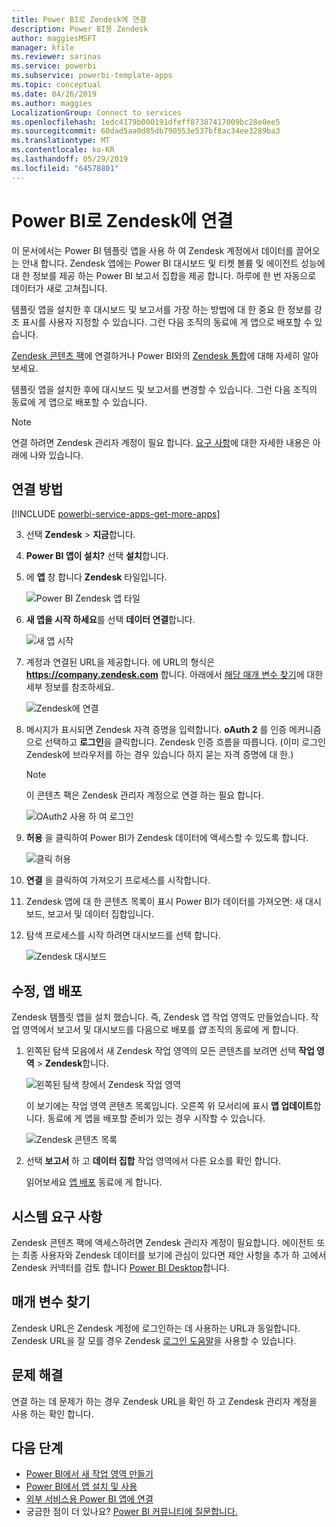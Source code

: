 ```yaml
---
title: Power BI로 Zendesk에 연결
description: Power BI용 Zendesk
author: maggiesMSFT
manager: kfile
ms.reviewer: sarinas
ms.service: powerbi
ms.subservice: powerbi-template-apps
ms.topic: conceptual
ms.date: 04/26/2019
ms.author: maggies
LocalizationGroup: Connect to services
ms.openlocfilehash: 1edc4179b000191dfeff87387417009bc28e0ee5
ms.sourcegitcommit: 60dad5aa0d85db790553e537bf8ac34ee3289ba3
ms.translationtype: MT
ms.contentlocale: ko-KR
ms.lasthandoff: 05/29/2019
ms.locfileid: "64578801"
---
```

# <a name="connect-to-zendesk-with-power-bi"></a>Power BI로 Zendesk에 연결

이 문서에서는 Power BI 템플릿 앱을 사용 하 여 Zendesk 계정에서 데이터를 끌어오는 안내 합니다. Zendesk 앱에는 Power BI 대시보드 및 티켓 볼륨 및 에이전트 성능에 대 한 정보를 제공 하는 Power BI 보고서 집합을 제공 합니다. 하루에 한 번 자동으로 데이터가 새로 고쳐집니다. 

템플릿 앱을 설치한 후 대시보드 및 보고서를 가장 하는 방법에 대 한 중요 한 정보를 강조 표시를 사용자 지정할 수 있습니다. 그런 다음 조직의 동료에 게 앱으로 배포할 수 있습니다.

[Zendesk 콘텐츠 팩](https://app.powerbi.com/getdata/services/zendesk)에 연결하거나 Power BI와의 [Zendesk 통합](https://powerbi.microsoft.com/integrations/zendesk)에 대해 자세히 알아보세요.

템플릿 앱을 설치한 후에 대시보드 및 보고서를 변경할 수 있습니다. 그런 다음 조직의 동료에 게 앱으로 배포할 수 있습니다.

>[!NOTE]
>연결 하려면 Zendesk 관리자 계정이 필요 합니다. [요구 사항](#system-requirements)에 대한 자세한 내용은 아래에 나와 있습니다.

## <a name="how-to-connect"></a>연결 방법

[!INCLUDE [powerbi-service-apps-get-more-apps](./includes/powerbi-service-apps-get-more-apps.md)]

3. 선택 **Zendesk** \> **지금**합니다.
4. **Power BI 앱이 설치?** 선택 **설치**합니다.
4. 에 **앱** 창 합니다 **Zendesk** 타일입니다.

    ![Power BI Zendesk 앱 타일](media/service-connect-to-zendesk/power-bi-zendesk-tile.png)

6. **새 앱을 시작 하세요**를 선택 **데이터 연결**합니다.

    ![새 앱 시작](media/service-tutorial-connect-to-github/power-bi-github-app-tutorial-connect-data.png)

4. 계정과 연결된 URL을 제공합니다. 에 URL의 형식은 **https://company.zendesk.com** 합니다. 아래에서 [해당 매개 변수 찾기](#finding-parameters)에 대한 세부 정보를 참조하세요.
   
   ![Zendesk에 연결](media/service-connect-to-zendesk/pbi_zendeskconnect.png)

5. 메시지가 표시되면 Zendesk 자격 증명을 입력합니다.  **oAuth 2** 를 인증 메커니즘으로 선택하고 **로그인**을 클릭합니다. Zendesk 인증 흐름을 따릅니다. (이미 로그인 Zendesk에 브라우저를 하는 경우 있습니다 하지 묻는 자격 증명에 대 한.)
   
   > [!NOTE]
   > 이 콘텐츠 팩은 Zendesk 관리자 계정으로 연결 하는 필요 합니다. 
   > 
   
   ![OAuth2 사용 하 여 로그인](media/service-connect-to-zendesk/pbi_zendesksignin.png)
6. **허용** 을 클릭하여 Power BI가 Zendesk 데이터에 액세스할 수 있도록 합니다.
   
   ![클릭 허용](media/service-connect-to-zendesk/zendesk2.jpg)
7. **연결** 을 클릭하여 가져오기 프로세스를 시작합니다. 
8. Zendesk 앱에 대 한 콘텐츠 목록이 표시 Power BI가 데이터를 가져오면: 새 대시보드, 보고서 및 데이터 집합입니다.
9. 탐색 프로세스를 시작 하려면 대시보드를 선택 합니다.

    ![Zendesk 대시보드](media/service-connect-to-zendesk/power-bi-zendesk-dashboard.png)
   
## <a name="modify-and-distribute-your-app"></a>수정, 앱 배포

Zendesk 템플릿 앱을 설치 했습니다. 즉, Zendesk 앱 작업 영역도 만들었습니다. 작업 영역에서 보고서 및 대시보드를 다음으로 배포를 *앱* 조직의 동료에 게 합니다. 

1. 왼쪽된 탐색 모음에서 새 Zendesk 작업 영역의 모든 콘텐츠를 보려면 선택 **작업 영역** > **Zendesk**합니다. 

    ![왼쪽된 탐색 창에서 Zendesk 작업 영역](media/service-connect-to-zendesk/power-bi-zendesk-workspace-left-nav.png)

    이 보기에는 작업 영역 콘텐츠 목록입니다. 오른쪽 위 모서리에 표시 **앱 업데이트**합니다. 동료에 게 앱을 배포할 준비가 있는 경우 시작할 수 있습니다. 

    ![Zendesk 콘텐츠 목록](media/service-connect-to-zendesk/power-bi-zendesk-content-list.png)

2. 선택 **보고서** 하 고 **데이터 집합** 작업 영역에서 다른 요소를 확인 합니다.

    읽어보세요 [앱 배포](service-create-distribute-apps.md) 동료에 게 합니다.

## <a name="system-requirements"></a>시스템 요구 사항
Zendesk 콘텐츠 팩에 액세스하려면 Zendesk 관리자 계정이 필요합니다. 에이전트 또는 최종 사용자와 Zendesk 데이터를 보기에 관심이 있다면 제안 사항을 추가 하 고에서 Zendesk 커넥터를 검토 합니다 [Power BI Desktop](desktop-connect-to-data.md)합니다.

## <a name="finding-parameters"></a>매개 변수 찾기
Zendesk URL은 Zendesk 계정에 로그인하는 데 사용하는 URL과 동일합니다. Zendesk URL을 잘 모를 경우 Zendesk [로그인 도움말](https://www.zendesk.com/login/)을 사용할 수 있습니다.

## <a name="troubleshooting"></a>문제 해결
연결 하는 데 문제가 하는 경우 Zendesk URL을 확인 하 고 Zendesk 관리자 계정을 사용 하는 확인 합니다.

## <a name="next-steps"></a>다음 단계

* [Power BI에서 새 작업 영역 만들기](service-create-the-new-workspaces.md)
* [Power BI에서 앱 설치 및 사용](consumer/end-user-apps.md)
* [외부 서비스용 Power BI 앱에 연결](service-connect-to-services.md)
* 궁금한 점이 더 있나요? [Power BI 커뮤니티에 질문합니다.](http://community.powerbi.com/)

